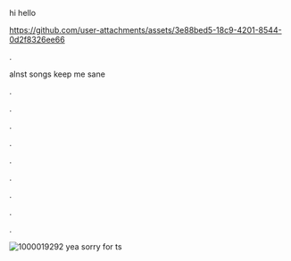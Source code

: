 hi hello


https://github.com/user-attachments/assets/3e88bed5-18c9-4201-8544-0d2f8326ee66

.

alnst songs keep me sane

.




.



.





.


.



.




.



.



.



![1000019292](https://github.com/user-attachments/assets/8bdddc2b-d0ce-44d6-b3bf-56156e49136a)
yea sorry for ts

